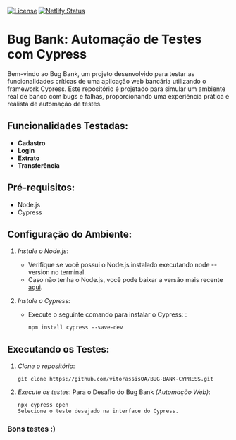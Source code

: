 
[![License](https://img.shields.io/badge/License-Apache_2.0-blue.svg)](https://opensource.org/licenses/Apache-2.0)  [![Netlify Status](https://api.netlify.com/api/v1/badges/32f537ef-2202-432e-9ff1-252fc87c490e/deploy-status)](https://app.netlify.com/sites/bugbank/deploys)


# Bug Bank: Automação de Testes com Cypress

Bem-vindo ao Bug Bank, um projeto desenvolvido para testar as funcionalidades críticas de uma aplicação web bancária utilizando o framework Cypress. Este repositório é projetado para simular um ambiente real de banco com bugs e falhas, proporcionando uma experiência prática e realista de automação de testes.

## Funcionalidades Testadas:

- **Cadastro**
- **Login**
- **Extrato**
- **Transferência** 


## Pré-requisitos:
- Node.js
- Cypress

## Configuração do Ambiente:

1. *Instale o Node.js*:
   - Verifique se você possui o Node.js instalado executando node --version no terminal.
   - Caso não tenha o Node.js, você pode baixar a versão mais recente [aqui](https://nodejs.org/en/download/prebuilt-installer).

2. *Instale o Cypress*:
   - Execute o seguinte comando para instalar o Cypress:
:
     ```
     npm install cypress --save-dev
     ```


## Executando os Testes:

1. *Clone o repositório*:
   ```
   git clone https://github.com/vitorassisQA/BUG-BANK-CYPRESS.git

   ```

2. *Execute os testes*:
Para o Desafio do Bug Bank *(Automação Web)*:

   ```
   npx cypress open
   Selecione o teste desejado na interface do Cypress.
   ```
   

### Bons testes :)
